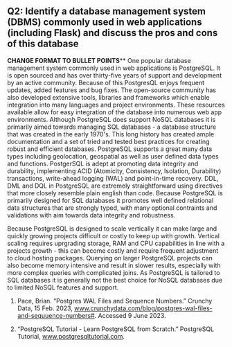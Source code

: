 ## Q2: Identify a database management system (DBMS) commonly used in web applications (including Flask) and discuss the pros and cons of this database





********CHANGE FORMAT TO BULLET POINTS**********
One popular database management system commonly used in web applications is PostgreSQL. It is open sourced and has over thirty-five years of support and development by an active community. Because of this PostgresQL enjoys frequent updates, added features and bug fixes. The open-source community has also developed extensive tools, libraries and frameworks which enable integration into many languages and project environments. These resources available allow for easy integration of the database into numerous web app environments. Although PostgreSQL does support NoSQL databases it is primarily aimed towards managing SQL databases - a database structure that was created in the early 1970's. This long history has created ample documentation and a set of tried and tested best practices for creating robust and efficient databases. PostgreSQL supports a great many data types including geolocation, geospatial as well as user defined data types and functions. PostgerSQL is adept at promoting data integrity and durability, implementing ACID (Atomicity, Consistency, Isolation, Durability) transactions, write-ahead logging (WAL) and point-in-time recovery. DDL, DML and DQL in PostgreSQL are extremely straightforward using directives that more closely resemble plain english than code. Because PostgreSQL is primarily designed for SQL databases it promotes well defined relational data structures that are strongly typed, with many optional contraints and validations with aim towards data integrity and robustness.

Because PostgreSQL is designed to scale vertically it can make large and quickly growing projects difficult or costly to keep up with growth. Vertical scaling requires uprgrading storage, RAM and CPU capabilities in line with a projects growth - this can become costly and require frequent adjustment to cloud hosting packages. Querying on larger PostgreSQL projects can also become memory intensive and result in slower results, especially with more complex queries with complicated joins. As PostgreSQL is tailored to SQL databases it is generally not the best choice for NoSQL databases due to limited NoSQL features and support.


1. Pace, Brian. “Postgres WAL Files and Sequence Numbers.” Crunchy Data, 15 Feb. 2023, www.crunchydata.com/blog/postgres-wal-files-and-sequuence-numbers#. Accessed 9 June 2023.

2. “PostgreSQL Tutorial - Learn PostgreSQL from Scratch.” PostgreSQL Tutorial, www.postgresqltutorial.com.
‌